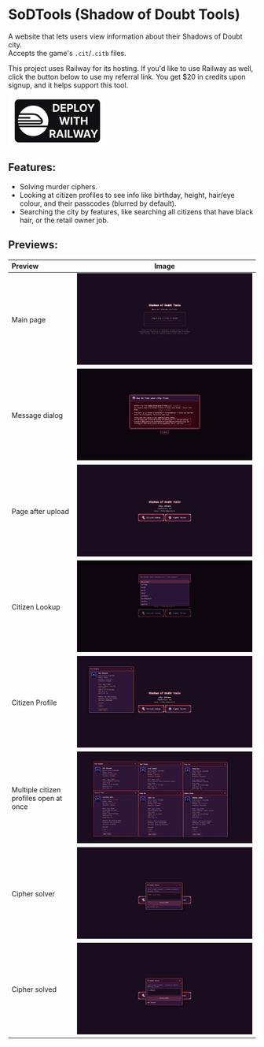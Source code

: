 # SoDTools (Shadow of Doubt Tools)
A website that lets users view information about their Shadows of Doubt city. \
Accepts the game's `.cit`/`.citb` files.

This project uses Railway for its hosting. If you'd like to use Railway as well, click the button below to use my referral link. You get $20 in credits upon signup, and it helps support this tool.
<br />

<a href="https://railway.com?referralCode=9s2V_A"><img src="/wiki/img/deploy-with-railway.png" width="200px"></a>

## Features:
- Solving murder ciphers.
- Looking at citizen profiles to see info like birthday, height, hair/eye colour, and their passcodes (blurred by default).
- Searching the city by features, like searching all citizens that have black hair, or the retail owner job.

## Previews:
| Preview | Image |
|:--|:--:|
| Main page | ![](/wiki/img/preview1.png) |
| Message dialog | ![](/wiki/img/preview2.png) |
| Page after upload | ![](/wiki/img/preview3.png) |
| Citizen Lookup | ![](/wiki/img/preview4.png) |
| Citizen Profile | ![](/wiki/img/preview5.png) |
| Multiple citizen profiles open at once | ![](/wiki/img/preview6.png) |
| Cipher solver | ![](/wiki/img/preview7.png) |
| Cipher solved | ![](/wiki/img/preview8.png) |
